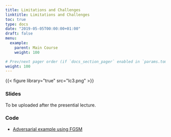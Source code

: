 ```yaml
---
title: Limitations and Challenges
linktitle: Limitations and Challenges
toc: true
type: docs
date: "2019-05-05T00:00:00+01:00"
draft: false
menu:
  example:
    parent: Main Course
    weight: 100

# Prev/next pager order (if `docs_section_pager` enabled in `params.toml`)
weight: 100
---
```


{{< figure library="true" src="lc3.png" >}}

### Slides

To be uploaded after the presential lecture.

### Code

* [Adversarial example using FGSM](https://githubtocolab.com/dlmacedo/starter-academic/blob/master/content/courses/deeplearning/notebooks/tensorflow/adversarial_fgsm.ipynb)
